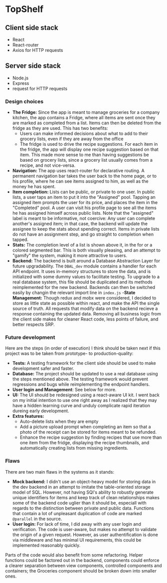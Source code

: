 # TopShelf

## Client side stack
- React
- React-router
- Axios for HTTP requests

## Server side stack
- Node.js
- Express
- request for HTTP requests

### Design choices
- **The Fridge:**
Since the app is meant to manage groceries for a company kitchen, the app contains a Fridge, where all items are sent once they are marked as completed from a list. Items can then be deleted from the fridge as they are used. This has two benefits:
  - Users can make informed decisions about what to add to their grocery lists, even if they are away from the office
  - The fridge is used to drive the recipe suggestions. For each item in the fridge, the app will display one recipe suggestion based on that item. This made more sense to me than having suggestions be based on grocery lists, since a grocery list usually comes from a recipe, and not vice-versa.
- **Navigation:** The app uses react-router for declarative routing. A permanent navigation bar takes the user back to the home page, or to his profile, where he can see items assigned to him, as well as the money he has spent.
- **Item completion:** Lists can be public, or private to one user. In public lists, a user taps an item to put it into the "Assigned" pool. Tapping an assigned item prompts the user for its price, and places the item in the "Completed" pool. A user can visit his profile page to see all the items he has assigned himself across public lists.
Note that the "assigned" label is meant to be informative, not coercive: Any user can complete another's assigned item; in that case, the backend will update the assignee to keep the stats about spending correct.
Items in private lists do not have an assignment step, and go straight to completion when tapped.
- **Stats:** The completion level of a list is shown above it, in the for or a colored segmented bar. This is both visually pleasing, and an attempt to "gamify" the system, making it more attractive to users.
- **Backend:** The backend is built around a Database Abstraction Layer for future upgradability. The `DBAL_dev` module contains a handler for each API endpoint. It uses in-memory structures to store the data, and is initialized with some dummy values to facilitate testing.
To upgrade to a real database system, this file should be duplicated and its methods reimplemented for the new backend. Backends can then be switched easily by changin the relevant import line in `index.js`
-**State Management:** Though redux and mobx were considered, I decided to store as little state as possible within react, and make the API the single source of truth. All requests that modify data on the backend recieve a response containing the updated data. Removing all business logic from the client side makes for cleaner React code, less points of failure, and better respects SRP.

### Future development
Here are the steps (in order of execution) I think should be taken next if this project was to be taken from prototype- to production-quality:

- **Tests:** A testing framework for the client side should be used to make development safer and faster.
- **Database:** The project should be updated to use a real database using the steps mentioned above. The testing framework would prevent regressions and bugs while reimplementing the endpoint handlers.
- **User login and Management**: See below for more.
- **UI:** The UI should be redesigned using a react-aware UI kit. I went back on my initial intention to use one right away as I realized that they may have a hidden learning curve and unduly complicate rapid iteration dureing early development.
- **Extra features:** 
    - Auto-delete lists when they are empty
    - Add a picture upload prompt when completing an item so that a photo of the receipt can be stored for items meant to be refunded.
    - Enhance the recipe suggestion by finding recipes that use more than one item from the fridge, displaying the recipe thumbnails, and automatically creating lists from missing ingredients.

### Flaws
There are two main flaws in the systems as it stands:
- **Mock backend:** I didn't use an object-heavy model for storing data in the dev backend in an attempt to imitate the table-oriented storage model of SQL. However, not having SQl's ability to robustly generate unique identifiers for items and keep track of clean relationships makes some of the backend code uglier than it should be, especiall with regards to the distinction between private and public data. Functions that contain a lot of unpleasant duplication of code are marked `@parallel` in the source.
- **User login:** For lack of time, I did away with any user login and verification. The code is user-aware, but makes no attempt to validate the origin of a given request. However, as user authentification is done via middleware and has minimal UI requirements, this could be implemented reasonably quickly.

Parts of the code would also benefit from some refactoring. Helper functions could be factored out in the backend, components could enforce a clearer separation between view components, controlled components and containers; the Groceries component should be broken down into smaller ones.

